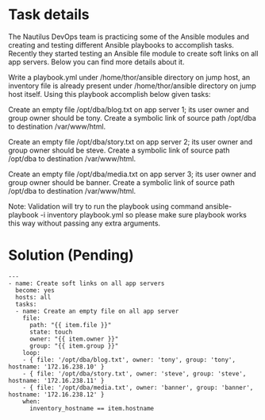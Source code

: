 # Task details
The Nautilus DevOps team is practicing some of the Ansible modules and creating and testing different Ansible playbooks to accomplish tasks. Recently they started testing an Ansible file module to create soft links on all app servers. Below you can find more details about it.

Write a playbook.yml under /home/thor/ansible directory on jump host, an inventory file is already present under /home/thor/ansible directory on jump host itself. Using this playbook accomplish below given tasks:

Create an empty file /opt/dba/blog.txt on app server 1; its user owner and group owner should be tony. Create a symbolic link of source path /opt/dba to destination /var/www/html.

Create an empty file /opt/dba/story.txt on app server 2; its user owner and group owner should be steve. Create a symbolic link of source path /opt/dba to destination /var/www/html.

Create an empty file /opt/dba/media.txt on app server 3; its user owner and group owner should be banner. Create a symbolic link of source path /opt/dba to destination /var/www/html.

Note: Validation will try to run the playbook using command ansible-playbook -i inventory playbook.yml so please make sure playbook works this way without passing any extra arguments.

# Solution (Pending)

```
---
- name: Create soft links on all app servers
  become: yes
  hosts: all
  tasks:
  - name: Create an empty file on all app server
    file:
      path: "{{ item.file }}"
      state: touch
      owner: "{{ item.owner }}"
      group: "{{ item.group }}"
    loop:
    - { file: '/opt/dba/blog.txt', owner: 'tony', group: 'tony', hostname: '172.16.238.10' }
    - { file: '/opt/dba/story.txt', owner: 'steve', group: 'steve', hostname: '172.16.238.11' }
    - { file: '/opt/dba/media.txt', owner: 'banner', group: 'banner', hostname: '172.16.238.12' }
    when:
      inventory_hostname == item.hostname
```
